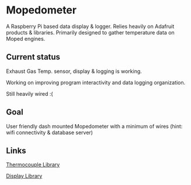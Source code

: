 # Mopedometer

A Raspberry Pi based data display & logger. Relies heavily on Adafruit products & libraries. Primarily designed to gather temperature data on Moped engines.

## Current status

Exhaust Gas Temp. sensor, display & logging is working.

Working on improving program interactivity and data logging organization.

Still heavily wired :(

## Goal

User friendly dash mounted Mopedometer with a minimum of wires (hint: wifi connectivity & database server)

## Links

[Thermocouple Library](https://learn.adafruit.com/max31855-thermocouple-python-library)

[Display Library](https://learn.adafruit.com/rgb-lcd-shield)
